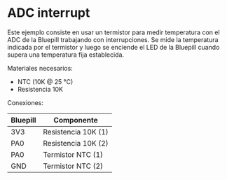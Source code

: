 # ADC interrupt

Este ejemplo consiste en usar un termistor para medir temperatura con el ADC de la Bluepill trabajando con interrupciones.
Se mide la temperatura indicada por el termistor y luego se enciende el LED de la Bluepill cuando supera una temperatura fija establecida.

Materiales necesarios:

- NTC (10K @ 25 °C)
- Resistencia 10K

Conexiones:

| Bluepill | Componente |
| --- | --- |
| 3V3 | Resistencia 10K (1) |
| PA0 | Resistencia 10K (2) |
| PA0 | Termistor NTC (1) |
| GND | Termistor NTC (2) |
